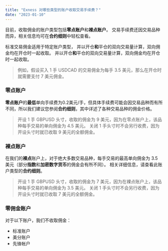 ```yaml
---
title: "Exness 对哪些类型的账户收取交易手续费？"
date: "2023-01-10"
---
```


目前，收取佣金的账户类型包括**零点账户**和**裸点账户**。 交易手续费还因交易品种而异，相关信息均可在**合约细则**中轻松查看。

标准交易佣金适用于特定账户类型， 并以开仓**和**平仓的双向交易量计算，双向佣金均在开仓时一起收取。 并以开仓**和**平仓的双向交易量计算，双向佣金均在开仓时一起收取。

> 例如，假设买入 1 手 USDCAD 的交易佣金为每手 3.5 美元，那么在开仓时就需要支付 7 美元佣金。

### 零点账户

**零点账户**的**最低**单向手续费为0.2美元/手，但具体手续费可能会因交易品种而有所不同，所以我们建议您参阅**合约细则**，其中详述了各种交易品种的佣金价格。

> 开设 1 手 GBPUSD 头寸，收取的佣金为 9 美元，因为在零点账户上，该品种每手交易的单向佣金为 4.5 美元。 关闭 1 手头寸时不会另行收费，因为开设头寸时就已收取 9 美元的全额佣金。

### 裸点账户

在我们的**裸点**账户上，对于绝大多数交易品种，每手交易的最高单向佣金为 3.5 美元（部分**指数**和**加密数字货币**的佣金会有所不同）。 相关详细信息，请查看此账户类型的**合约细则**。

> 开设 1 手 GBPUSD 头寸，收取的佣金为 7 美元，因为在裸点账户上，该品种每手交易的单向佣金为 3.5 美元。 关闭 1 手头寸时不会另行收费，因为开设头寸时就已收取 7 美元的全额佣金。

### 零佣金账户

对于以下账户，我们不收取佣金：

- 标准账户
- 美分账户
- 先锋帐户
